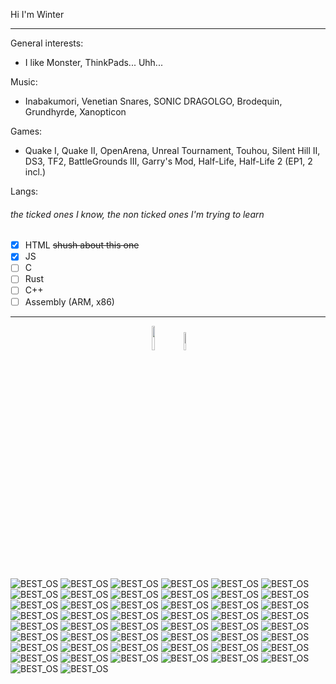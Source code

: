 Hi I'm Winter

***

General interests:
  - I like Monster, ThinkPads... Uhh...

Music:
  - Inabakumori, Venetian Snares, SONIC DRAGOLGO, Brodequin, Grundhyrde, Xanopticon

Games:
  - Quake I, Quake II, OpenArena, Unreal Tournament, Touhou, Silent Hill II, DS3, TF2, BattleGrounds III, Garry's Mod, Half-Life, Half-Life 2 (EP1, 2 incl.)

Langs:
  ###### the ticked ones I know, the non ticked ones I'm trying to learn
  - [x] HTML ~~shush about this one~~
  - [x] JS
  - [ ] C
  - [ ] Rust
  - [ ] C++
  - [ ] Assembly (ARM, x86)

***

<p align="center"><img src="https://wiki.installgentoo.com/images/f/f9/Arch-linux-logo.png" width="10%" height="auto"> <img src="https://www.debian.org/logos/openlogo-nd.svg" width="8.5%" height="auto" /></p> 

![BEST_OS](https://www.gentoo.org/assets/img/badges/gentoo-badge.png) ![BEST_OS](https://www.gentoo.org/assets/img/badges/gentoo-badge.png) ![BEST_OS](https://www.gentoo.org/assets/img/badges/gentoo-badge.png) ![BEST_OS](https://www.gentoo.org/assets/img/badges/gentoo-badge.png) ![BEST_OS](https://www.gentoo.org/assets/img/badges/gentoo-badge.png) ![BEST_OS](https://www.gentoo.org/assets/img/badges/gentoo-badge.png) ![BEST_OS](https://www.gentoo.org/assets/img/badges/gentoo-badge.png) ![BEST_OS](https://www.gentoo.org/assets/img/badges/gentoo-badge.png) ![BEST_OS](https://www.gentoo.org/assets/img/badges/gentoo-badge.png) ![BEST_OS](https://www.gentoo.org/assets/img/badges/gentoo-badge.png) ![BEST_OS](https://www.gentoo.org/assets/img/badges/gentoo-badge.png) ![BEST_OS](https://www.gentoo.org/assets/img/badges/gentoo-badge.png) ![BEST_OS](https://www.gentoo.org/assets/img/badges/gentoo-badge.png) ![BEST_OS](https://www.gentoo.org/assets/img/badges/gentoo-badge.png) ![BEST_OS](https://www.gentoo.org/assets/img/badges/gentoo-badge.png) ![BEST_OS](https://www.gentoo.org/assets/img/badges/gentoo-badge.png) ![BEST_OS](https://www.gentoo.org/assets/img/badges/gentoo-badge.png) ![BEST_OS](https://www.gentoo.org/assets/img/badges/gentoo-badge.png) ![BEST_OS](https://www.gentoo.org/assets/img/badges/gentoo-badge.png) ![BEST_OS](https://www.gentoo.org/assets/img/badges/gentoo-badge.png) ![BEST_OS](https://www.gentoo.org/assets/img/badges/gentoo-badge.png) ![BEST_OS](https://www.gentoo.org/assets/img/badges/gentoo-badge.png) ![BEST_OS](https://www.gentoo.org/assets/img/badges/gentoo-badge.png) ![BEST_OS](https://www.gentoo.org/assets/img/badges/gentoo-badge.png) ![BEST_OS](https://www.gentoo.org/assets/img/badges/gentoo-badge.png) ![BEST_OS](https://www.gentoo.org/assets/img/badges/gentoo-badge.png) ![BEST_OS](https://www.gentoo.org/assets/img/badges/gentoo-badge.png) ![BEST_OS](https://www.gentoo.org/assets/img/badges/gentoo-badge.png) ![BEST_OS](https://www.gentoo.org/assets/img/badges/gentoo-badge.png) ![BEST_OS](https://www.gentoo.org/assets/img/badges/gentoo-badge.png) ![BEST_OS](https://www.gentoo.org/assets/img/badges/gentoo-badge.png) ![BEST_OS](https://www.gentoo.org/assets/img/badges/gentoo-badge.png) ![BEST_OS](https://www.gentoo.org/assets/img/badges/gentoo-badge.png) ![BEST_OS](https://www.gentoo.org/assets/img/badges/gentoo-badge.png) ![BEST_OS](https://www.gentoo.org/assets/img/badges/gentoo-badge.png) ![BEST_OS](https://www.gentoo.org/assets/img/badges/gentoo-badge.png) ![BEST_OS](https://www.gentoo.org/assets/img/badges/gentoo-badge.png) ![BEST_OS](https://www.gentoo.org/assets/img/badges/gentoo-badge.png) ![BEST_OS](https://www.gentoo.org/assets/img/badges/gentoo-badge.png) ![BEST_OS](https://www.gentoo.org/assets/img/badges/gentoo-badge.png) ![BEST_OS](https://www.gentoo.org/assets/img/badges/gentoo-badge.png) ![BEST_OS](https://www.gentoo.org/assets/img/badges/gentoo-badge.png) ![BEST_OS](https://www.gentoo.org/assets/img/badges/gentoo-badge.png) ![BEST_OS](https://www.gentoo.org/assets/img/badges/gentoo-badge.png) ![BEST_OS](https://www.gentoo.org/assets/img/badges/gentoo-badge.png) ![BEST_OS](https://www.gentoo.org/assets/img/badges/gentoo-badge.png) ![BEST_OS](https://www.gentoo.org/assets/img/badges/gentoo-badge.png) ![BEST_OS](https://www.gentoo.org/assets/img/badges/gentoo-badge.png) ![BEST_OS](https://www.gentoo.org/assets/img/badges/gentoo-badge.png) ![BEST_OS](https://www.gentoo.org/assets/img/badges/gentoo-badge.png)
